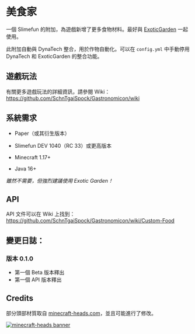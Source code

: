 # 美食家

一個 Slimefun 的附加，為遊戲新增了更多食物材料。最好與 [ExoticGarden](https://github.com/TheBusyBiscuit/ExoticGarden) 一起使用。

此附加自動與 DynaTech 整合，用於作物自動化。可以在 `config.yml` 中手動停用 DynaTech 和 ExoticGarden 的整合功能。

## 遊戲玩法

有關更多遊戲玩法的詳細資訊，請參閱 Wiki：https://github.com/SchnTgaiSpock/Gastronomicon/wiki

## 系統需求

- Paper（或其衍生版本）

- Slimefun DEV 1040（RC 33）或更高版本

- Minecraft 1.17+

- Java 16+

*雖然不需要，但強烈建議使用 Exotic Garden！*

## API

API 文件可以在 Wiki 上找到：https://github.com/SchnTgaiSpock/Gastronomicon/wiki/Custom-Food

## 變更日誌：

### 版本 0.1.0

- 第一個 Beta 版本釋出
- 第一個 API 版本釋出

## Credits


部分頭部材質取自 [minecraft-heads.com](https://minecraft-heads.com/)，並且可能進行了修改。 

[![minecraft-heads banner](https://minecraft-heads.com/images/banners/minecraft-heads_fullbanner_468x60.png)](https://minecraft-heads.com/)
